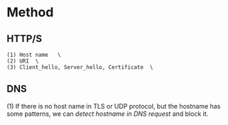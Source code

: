 # Method
## HTTP/S
	(1) Host name   \
	(2) URI  \
	(3) Client_hello, Server_hello, Certificate  \
	
## DNS
(1) If there is no host name in TLS or UDP protocol, but the hostname has some patterns, we can *detect hostname in DNS request* and block it.
